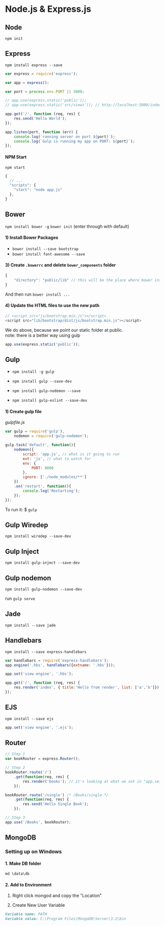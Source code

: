 # Node.js & Express.js

## Node 

`npm init`

## Express 

`npm install express --save`

```javascript 
var express = require('express');

var app = express();

var port = process.env.PORT || 3000;

// app.use(express.static('public'));
// app.use(express.static('src/views')); // http://localhost:5000/index.html

app.get('/', function (req, res) {
    res.send('Hello World'); 
});

app.listen(port, function (err) {
    console.log(`running server on port ${port}`);
    console.log(`Gulp is running my app on PORT: ${port}`);
});
```

#### NPM Start

`npm start`

```javascript 
{
  // ...
  "scripts": {
    "start": "node app.js"
  },
}
```

## Bower 

`npm install bower -g`
`bower init` (enter through with default)

#### 1) Install Bower Packages

- `bower install --save bootstrap`
- `bower install font-awesome --save`

#### 3) Create `.bowerrc` and delete `bower_components` folder

```javascript 
{
    "directory": "public/lib" // this will be the place where bower install its packages  
}
```

And then run `bower install ...`

#### 4) Update the HTML files to use the new path 

```javascript
// <script src="js/bootstrap.min.js"></script>
<script src="lib/bootstrap/dist/js/bootstrap.min.js"></script>
```

We do above, because we point our static folder at public.  
note: there is a better way using gulp

```javascript
app.use(express.static('public')); 
```

## Gulp 

- `npm install -g gulp`  
- `npm install gulp --save-dev`
- `npm install gulp-nodemon --save`

- `npm install gulp-eslint --save-dev`

#### 1) Create gulp file 

_gulpfile.js_

```javascript
var gulp = require('gulp'),
    nodemon = require('gulp-nodemon');

gulp.task('default', function(){
    nodemon({
        script: 'app.js', // what is it going to run 
        ext: 'js', // what to watch for
        env: {
            PORT: 8000
        },
        ignore: ['./node_modules/**']
    })
    .on('restart', function(){
        console.log('Restarting');
    });
});  
```

To run it: $ `gulp`

## Gulp Wiredep

`npm install wiredep --save-dev`

## Gulp Inject 

`npm install gulp-inject --save-dev`

## Gulp nodemon

`npm install gulp-nodemon --save-dev`

run `gulp serve`

## Jade 

`npm install --save jade`

## Handlebars

`npm install --save express-handlebars`

```javascript 
var handlebars = require('express-handlebars');
app.engine('.hbs', handlebars({extname: '.hbs'}));

app.set('view engine', '.hbs');

app.get('/', function (req, res) {
    res.render('index', { title:'Hello from render', list: ['a','b']});
});
```

## EJS 

`npm install --save ejs`

```javascript 
app.set('view engine', '.ejs');
```

## Router

```javascript
// Step 1
var bookRouter = express.Router();

// Step 2
bookRouter.route('/')
    .get(function(req, res) {
        res.render('books'); // it's looking at what we set in "app.set('views', './src/views');"
    });

bookRouter.route('/single') /* /Books/single */
    .get(function(req, res) {
        res.send('Hello Single Book');
    });

// Step 3
app.use('/Books', bookRouter);
```

## MongoDB

### Setting up on Windows

#### 1. Make DB folder

`md \data\db`

#### 2. Add to Environment 

1. Right click mongod and copy the "Location"

2. Create New User Variable 

```md 
Variable name: PATH
Variable value: C:\Program Files\MongoDB\Server\3.2\bin
```
